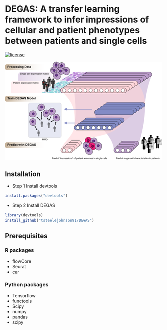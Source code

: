 # DEGAS: A transfer learning framework to infer impressions of cellular and patient phenotypes between patients and single cells

[![license](https://img.shields.io/github/license/mashape/apistatus.svg?maxAge=2592000)](LICENSE)

![DEGAS](figures/DEGAS.png "DEGAS")

## Installation

* Step 1 Install devtools
```R
install.packages("devtools")
```
* Step 2 Install DEGAS
```R
library(devtools)
install_github("tsteelejohnson91/DEGAS")
```

## Prerequisites

### R packages
* flowCore
* Seurat
* car

### Python packages
* Tensorflow
* functools
* Scipy
* numpy
* pandas
* scipy
